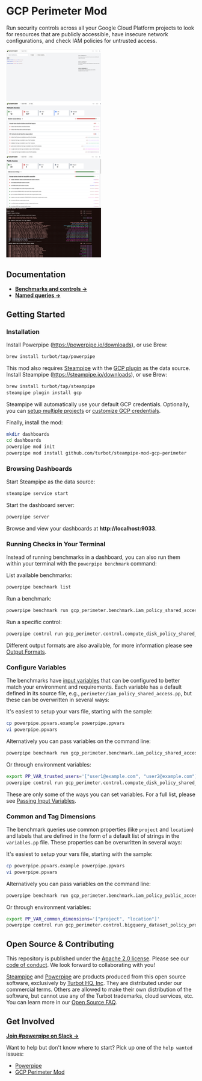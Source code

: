 # GCP Perimeter Mod

Run security controls across all your Google Cloud Platform projects to look for resources that are publicly accessible, have insecure network configurations, and check IAM policies for untrusted access.

<img src="https://raw.githubusercontent.com/turbot/steampipe-mod-gcp-perimeter/main/docs/images/gcp_perimeter_dashboard.png" width="50%" type="thumbnail"/>
<img src="https://raw.githubusercontent.com/turbot/steampipe-mod-gcp-perimeter/main/docs/images/gcp_perimeter_network_access_dashboard.png" width="50%" type="thumbnail"/>
<img src="https://raw.githubusercontent.com/turbot/steampipe-mod-gcp-perimeter/main/docs/images/gcp_perimeter_public_access_dashboard.png" width="50%" type="thumbnail"/>
<img src="https://raw.githubusercontent.com/turbot/steampipe-mod-gcp-perimeter/main/docs/images/gcp_perimeter_network_access_console.png" width="50%" type="thumbnail"/>

## Documentation

- **[Benchmarks and controls →](https://hub.powerpipe.io/mods/turbot/gcp_perimeter/controls)**
- **[Named queries →](https://hub.powerpipe.io/mods/turbot/gcp_perimeter/queries)**

## Getting Started

### Installation

Install Powerpipe (https://powerpipe.io/downloads), or use Brew:

```sh
brew install turbot/tap/powerpipe
```

This mod also requires [Steampipe](https://steampipe.io) with the [GCP plugin](https://hub.steampipe.io/plugins/turbot/gcp) as the data source. Install Steampipe (https://steampipe.io/downloads), or use Brew:

```sh
brew install turbot/tap/steampipe
steampipe plugin install gcp
```

Steampipe will automatically use your default GCP credentials. Optionally, you can [setup multiple projects](https://hub.steampipe.io/plugins/turbot/gcp#multi-project-connections) or [customize GCP credentials](https://hub.steampipe.io/plugins/turbot/gcp#configuring-gcp-credentials).

Finally, install the mod:

```sh
mkdir dashboards
cd dashboards
powerpipe mod init
powerpipe mod install github.com/turbot/steampipe-mod-gcp-perimeter
```

### Browsing Dashboards

Start Steampipe as the data source:

```sh
steampipe service start
```

Start the dashboard server:

```sh
powerpipe server
```

Browse and view your dashboards at **http://localhost:9033**.

### Running Checks in Your Terminal

Instead of running benchmarks in a dashboard, you can also run them within your terminal with the `powerpipe benchmark` command:

List available benchmarks:

```sh
powerpipe benchmark list
```

Run a benchmark:

```sh
powerpipe benchmark run gcp_perimeter.benchmark.iam_policy_shared_access
```

Run a specific control:

```sh
powerpipe control run gcp_perimeter.control.compute_disk_policy_shared_with_trusted_domains
```

Different output formats are also available, for more information please see
[Output Formats](https://powerpipe.io/docs/reference/cli/benchmark#output-formats).

### Configure Variables

The benchmarks have [input variables](https://powerpipe.io/docs/build/mod-variables#input-variables) that can be configured to better match your environment and requirements. Each variable has a default defined in its source file, e.g., `perimeter/iam_policy_shared_access.pp`, but these can be overwritten in several ways:

It's easiest to setup your vars file, starting with the sample:

```sh
cp powerpipe.ppvars.example powerpipe.ppvars
vi powerpipe.ppvars
```

Alternatively you can pass variables on the command line:

```sh
powerpipe benchmark run gcp_perimeter.benchmark.iam_policy_shared_access --var='gcp_perimeter.trusted_users=["user1@example.com", "user2@example.com"]'
```

Or through environment variables:

```sh
export PP_VAR_trusted_users='["user1@example.com", "user2@example.com"]'
powerpipe control run gcp_perimeter.control.compute_disk_policy_shared_with_trusted_users
```

These are only some of the ways you can set variables. For a full list, please see [Passing Input Variables](https://powerpipe.io/docs/build/mod-variables#passing-input-variables).

### Common and Tag Dimensions

The benchmark queries use common properties (like `project` and `location`) and labels that are defined in the form of a default list of strings in the `variables.pp` file. These properties can be overwritten in several ways:

It's easiest to setup your vars file, starting with the sample:

```sh
cp powerpipe.ppvars.example powerpipe.ppvars
vi powerpipe.ppvars
```

Alternatively you can pass variables on the command line:

```sh
powerpipe benchmark run gcp_perimeter.benchmark.iam_policy_public_access --var 'gcp_perimeter.common_dimensions=["project", "location"]'
```

Or through environment variables:

```sh
export PP_VAR_common_dimensions='["project", "location"]'
powerpipe control run gcp_perimeter.control.bigquery_dataset_policy_prohibit_public_access
```

## Open Source & Contributing

This repository is published under the [Apache 2.0 license](https://www.apache.org/licenses/LICENSE-2.0). Please see our [code of conduct](https://github.com/turbot/.github/blob/main/CODE_OF_CONDUCT.md). We look forward to collaborating with you!

[Steampipe](https://steampipe.io) and [Powerpipe](https://powerpipe.io) are products produced from this open source software, exclusively by [Turbot HQ, Inc](https://turbot.com). They are distributed under our commercial terms. Others are allowed to make their own distribution of the software, but cannot use any of the Turbot trademarks, cloud services, etc. You can learn more in our [Open Source FAQ](https://turbot.com/open-source).

## Get Involved

**[Join #powerpipe on Slack →](https://turbot.com/community/join)**

Want to help but don't know where to start? Pick up one of the `help wanted` issues:

- [Powerpipe](https://github.com/turbot/powerpipe/labels/help%20wanted)
- [GCP Perimeter Mod](https://github.com/turbot/steampipe-mod-gcp-perimeter/labels/help%20wanted) 